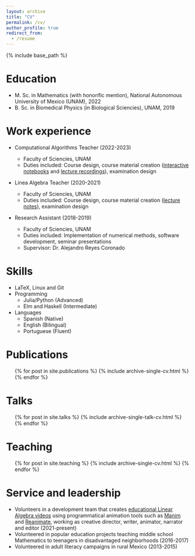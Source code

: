 ```yaml
---
layout: archive
title: "CV"
permalink: /cv/
author_profile: true
redirect_from:
  - /resume
---
```


{% include base_path %}

Education
======
* M. Sc. in Mathematics (with honorific mention), National Autonomous University of Mexico (UNAM), 2022
* B. Sc. in Biomedical Physics (in Biological Sciencies), UNAM, 2019

Work experience
======
* Computational Algorithms Teacher (2022-2023)
  * Faculty of Sciencies, UNAM
  * Duties included: Course design, course material creation ([interactive notebooks](https://github.com/dabnciencias/AC) and [lecture recordings](https://www.youtube.com/playlist?list=PLtoBPDPjYod54trSakX0zW2AQPi9eevXm)), examination design

* Linea Algebra Teacher (2020-2021)
  * Faculty of Sciencies, UNAM
  * Duties included: Course design, course material creation ([lecture notes](https://github.com/dabnciencias/AL/blob/master/Notas/apuntes.pdf)), examination design

* Research Assistant (2018-2019)
  * Faculty of Sciencies, UNAM
  * Duties included: Implementation of numerical methods, software development, seminar presentations
  * Supervisor: Dr. Alejandro Reyes Coronado

Skills
======
* LaTeX, Linux and Git
* Programming
  * Julia/Python (Advanced)
  * Elm and Haskell (Intermediate)
* Languages
  * Spanish (Native)
  * English (Bilingual)
  * Portuguese (Fluent)
  
Publications
======
  <ul>{% for post in site.publications %}
    {% include archive-single-cv.html %}
  {% endfor %}</ul>
  
Talks
======
  <ul>{% for post in site.talks %}
    {% include archive-single-talk-cv.html %}
  {% endfor %}</ul>
  
Teaching
======
  <ul>{% for post in site.teaching %}
    {% include archive-single-cv.html %}
  {% endfor %}</ul>
  
Service and leadership
======
* Volunteers in a development team that creates [educational Linear Algebra videos](https://www.youtube.com/watch?v=VY7ATrauc34&list=PL91agCMqt_mdAgHZkxyn-tscoNpu7ZHvl&pp=iAQB) using programmatical animation tools such as [Manim](https://www.manim.community/) and [Reanimate](https://reanimate.github.io/), working as creative director, writer, animator, narrator and editor (2021-present)
* Volunteered in popular education projects teaching middle school Mathematics to teenagers in disadvantaged neighborhoods (2016-2017)
* Volunteered in adult literacy campaigns in rural Mexico (2013-2015)
